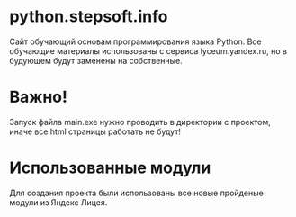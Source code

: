 # python.stepsoft.info
Сайт обучающий основам программирования языка Python. 
Все обучающие материалы использованы с сервиса lyceum.yandex.ru, но в будующем будут заменены на собственные.
# Важно!
Запуск файла main.exe нужно проводить в директории с проектом, иначе все html страницы работать не будут!
# Использованные модули
Для создания проекта были использованы все новые пройденые модули из Яндекс Лицея.
